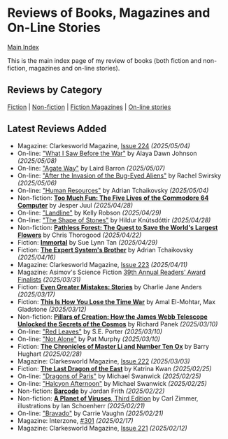 # Reviews of Books, Magazines and On-Line Stories

[Main Index](../README.md)

This is the main index page of my review of books (both fiction and non-fiction, magazines and on-line stories).

## Reviews by Category

[Fiction](fiction/README.md) | [Non-fiction](nonfiction/README.md) | [Fiction Magazines](magazines/README.md) | [On-line stories](online/README.md)

## Latest Reviews Added

- Magazine: Clarkesworld Magazine, [Issue 224](magazines/Clarkesworld/20250504-Clarkesworld224.md) *(2025/05/04)*
- On-line: ["What I Saw Before the War"](online/2025/20250508-SawBeforeWar.md) by Alaya Dawn Johnson *(2025/05/08)*
- On-line: ["Agate Way"](online/2025/20250507-AgateWay.md) by Laird Barron *(2025/05/07)*
- On-line: ["After the Invasion of the Bug-Eyed Aliens"](online/2025/20250506-AfterInvasionBugEyedAliens.md) by Rachel Swirsky *(2025/05/06)*
- On-line: ["Human Resources"](online/2025/20250504-HumanResources.md) by Adrian Tchaikovsky *(2025/05/04)*
- Non-fiction: [**Too Much Fun: The Five Lives of the Commodore 64 Computer**](nonfiction/2025/20250428-TooMuchFun.md) by Jesper Juul *(2025/04/28)*
- On-line: ["Landline"](online/2025/20250429-Landline.md) by Kelly Robson *(2025/04/29)*
- On-line: ["The Shape of Stones"](online/2025/20250428-ShapeStones.md) by Hildur Knútsdóttir *(2025/04/28)*
- Non-fiction: [**Pathless Forest: The Quest to Save the World's Largest Flowers**](nonfiction/2025/20250422-PathlessForest.md) by Chris Thorogood *(2025/04/22)*
- Fiction: [**Immortal**](fiction/2025/20250429-Immortal.md) by Sue Lynn Tan *(2025/04/29)*
- Fiction: [**The Expert System's Brother**](fiction/2025/20250416-ExpertSystemBrother.md) by Adrian Tchaikovsky *(2025/04/16)*
- Magazine: Clarkesworld Magazine, [Issue 223](magazines/Clarkesworld/20250411-Clarkesworld223.md) *(2025/04/11)*
- Magazine: Asimov's Science Fiction [39th Annual Readers’ Award Finalists](magazines/AsimovsScienceFiction/20250331-39ReadersAwardFinalist.md) *(2025/03/31)*
- Fiction: [**Even Greater Mistakes: Stories**](fiction/2025/20250317-EvenGreaterMistakes.md) by Charlie Jane Anders *(2025/03/17)*
- Fiction: [**This Is How You Lose the Time War**](fiction/2025/20250312-HowLoseTimeWar.md) by Amal El-Mohtar, Max Gladstone *(2025/03/12)*
- Non-fiction: [**Pillars of Creation: How the James Webb Telescope Unlocked the Secrets of the Cosmos**](nonfiction/2025/20250310-PillarsOfCreation.md) by Richard Panek *(2025/03/10)*
- On-line: ["Red Leaves"](online/2025/20250310-RedLeaves.md) by S.E. Porter *(2025/03/10)*
- On-line: ["Not Alone"](online/2025/20250310-NotAlone.md) by Pat Murphy *(2025/03/10)*
- Fiction: [**The Chronicles of Master Li and Number Ten Ox**](fiction/2025/20250228-ChroniclesMasterLiNumberTenOx.md) by Barry Hughart *(2025/02/28)*
- Magazine: Clarkesworld Magazine, [Issue 222](magazines/Clarkesworld/20250303-Clarkesworld222.md) *(2025/03/03)*
- Fiction: [**The Last Dragon of the East**](fiction/2025/20250225-LastDragonEast.md) by Katrina Kwan *(2025/02/25)*
- On-line: ["Dragons of Paris"](online/2025/20250225-DragonsParis.md) by Michael Swanwick *(2025/02/25)*
- On-line: ["Halcyon Afternoon"](online/2025/20250225-HalcyonAfternoon.md) by Michael Swanwick *(2025/02/25)*
- Non-fiction: [**Barcode**](nonfiction/2025/20250222-Barcode.md) by Jordan Frith *(2025/02/22)*
- Non-fiction: [**A Planet of Viruses**, Third Edition](nonfiction/2025/20250221-PlanetViruses.md) by Carl Zimmer, illustrations by Ian Schoenherr *(2025/02/21)*
- On-line: ["Bravado"](online/2025/20250221-Bravado.md) by Carrie Vaughn *(2025/02/21)*
- Magazine: Interzone, [#301](magazines/Interzone/20250217-Interzone301.md) *(2025/02/17)*
- Magazine: Clarkesworld Magazine, [Issue 221](magazines/Clarkesworld/20250212-Clarkesworld221.md) *(2025/02/12)*
